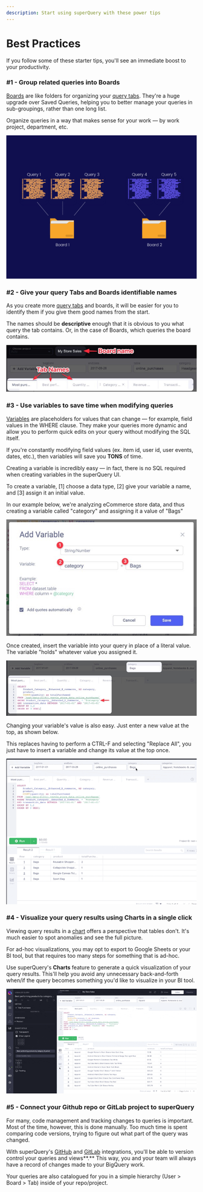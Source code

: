 ```yaml
---
description: Start using superQuery with these power tips
---
```


# Best Practices

If you follow some of these starter tips, you'll see an immediate boost to your productivity.

### \#1 - Group related queries into Boards

[Boards](../superquery-editor/organizing-queries.md) are like folders for organizing your [query tabs](../superquery-editor/query-tabs.md). They're a huge upgrade over Saved Queries, helping you to better manage your queries in sub-groupings, rather than one long list.

Organize queries in a way that makes sense for your work — by work project, department, etc.

![](../.gitbook/assets/image%20%2883%29.png)

### \#2 - Give your query Tabs and Boards identifiable names

As you create more [query tabs](../superquery-editor/query-tabs.md) and boards, it will be easier for you to identify them if you give them good names from the start.  
   
The names should be **descriptive** enough that it is obvious to you what query the tab contains. Or, in the case of Boards, which queries the board contains.

![](../.gitbook/assets/boardtabname.jpg)



### \#3 - Use variables to save time when modifying queries

[Variables](../superquery-editor/variables.md) are placeholders for values that can change — for example, field values in the WHERE clause. They make your queries more dynamic and allow you to perform quick edits on your query without modifying the SQL itself.

If you're constantly modifying field values \(ex. item id, user id, user events, dates, etc.\), then variables will save you **TONS** of time.

Creating a variable is incredibly easy — in fact, there is no SQL required when creating variables in the superQuery UI.

To create a variable, \[1\] choose a data type,  \[2\] give your variable a name, and \[3\] assign it an initial value. 

In our example below, we're analyzing eCommerce store data, and thus creating a variable called "category" and assigning it a value of "Bags"

![](../.gitbook/assets/variablessetup.jpg)

Once created, insert the variable into your query in place of a literal value. The variable "holds" whatever value you assigned it.

![](../.gitbook/assets/cleanshot-2021-02-22-at-10.46.53.jpg)

Changing your variable's value is also easy. Just enter a new value at the top, as shown below. 

This replaces having to perform a CTRL-F and selecting "Replace All", you just have to insert a variable and change its value at the top once.

![Changing a variable&apos;s value](../.gitbook/assets/changevariable.gif)



### \#4 - Visualize your query results using Charts in a single click

Viewing query results in a [chart](../superquery-editor/charts.md) offers a perspective that tables don't. It's much easier to spot anomalies and see the full picture.

For ad-hoc visualizations, you may opt to export to Google Sheets or your BI tool, but that requires too many steps for something that is ad-hoc.

Use superQuery's **Charts** feature to generate a quick visualization of your query results. This'll help you avoid any unnecessary back-and-forth when/if the query becomes something you'd like to visualize in your BI tool.

![](../.gitbook/assets/chartssq-%20%281%29.gif)



### \#5 - Connect your Github repo or GitLab project to superQuery

For many, code management and tracking changes to queries is important. Most of the time, however, this is done manually. Too much time is spent comparing code versions, trying to figure out what part of the query was changed.

With superQuery's [GitHub](../git-integrations/connect-github-org.md) and [GitLab](../git-integrations/connect-gitlab.md) integrations, you'll be able to version control your queries and views**.** This way, you and your team will always have a record of changes made to your BigQuery work.

Your queries are also catalogued for you in a simple hierarchy \(User &gt; Board &gt; Tab\) inside of your repo/project.

